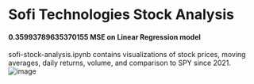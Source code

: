 # Sofi Technologies Stock Analysis
#### 0.35993789635370155 MSE on Linear Regression model 
sofi-stock-analysis.ipynb contains visualizations of stock prices, moving averages, daily returns, volume, and comparison to SPY since 2021.
![image](https://github.com/shamiya829/sofi-stock-analysis/assets/75193263/0c9d2d6c-9bd4-4d9e-8b1f-58b074eaf953)
